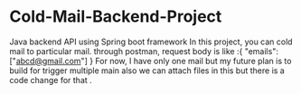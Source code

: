 # Cold-Mail-Backend-Project
Java backend API using Spring boot framework 
In this project, you can cold mail to particular mail. through postman,
request body is like :{
    "emails":["abcd@gmail.com"]
} 
For now, I have only one mail but my future plan is to build for trigger multiple main also we can attach files in this but there is a code change for that .


